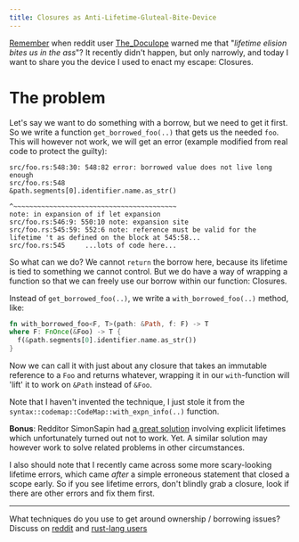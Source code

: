 ```yaml
---
title: Closures as Anti-Lifetime-Gluteal-Bite-Device
---
```


[Remember](/2015/07/09/cow.html)
when reddit user [The_Doculope](https://www.reddit.com/user/The_Doculope) 
warned me that "*lifetime elision bites us in the ass*"? It recently didn't 
happen, but only narrowly, and today I want to share you the device I used to
enact my escape: Closures.

# The problem

Let's say we want to do something with a borrow, but we need to get it first.
So we write a function `get_borrowed_foo(..)` that gets us the needed `foo`.
This will however not work, we will get an error (example modified from real
code to protect the guilty):

```
src/foo.rs:548:30: 548:82 error: borrowed value does not live long enough
src/foo.rs:548                 &path.segments[0].identifier.name.as_str()
                               ^~~~~~~~~~~~~~~~~~~~~~~~~~~~~~~~~~~~~~~~~~
note: in expansion of if let expansion
src/foo.rs:546:9: 550:10 note: expansion site
src/foo.rs:545:59: 552:6 note: reference must be valid for the lifetime 't as defined on the block at 545:58...
src/foo.rs:545     ...lots of code here...
```

So what can we do? We cannot `return` the borrow here, because its lifetime 
is tied to something we cannot control. But we do have a way of wrapping a 
function so that we can freely use our borrow within our function: Closures.

Instead of `get_borrowed_foo(..)`, we write a `with_borrowed_foo(..)` method,
like:

```rust
fn with_borrowed_foo<F, T>(path: &Path, f: F) -> T
where F: FnOnce(&Foo) -> T {
  f(&path.segments[0].identifier.name.as_str())
}
```

Now we can call it with just about any closure that takes an immutable 
reference to a `Foo` and returns whatever, wrapping it in our 
`with`-function will 'lift' it to work on `&Path` instead of `&Foo`.

Note that I haven't invented the technique, I just stole it from
the `syntax::codemap::CodeMap::with_expn_info(..)` function.

**Bonus**: Redditor SimonSapin had 
[a great solution](https://www.reddit.com/r/rust/comments/3hotge/blog_closures_as_antilifetimerectalbitedevice/cu9aqt4)
involving explicit lifetimes which unfortunately turned out not to work. 
Yet. A similar solution may however work to solve related problems in 
other circumstances.

I also should note that I recently came across some more scary-looking
lifetime errors, which came *after* a simple erroneous statement that
closed a scope early. So if you see lifetime errors, don't blindly grab
a closure, look if there are other errors and fix them first.

----

What techniques do you use to get around ownership / borrowing issues?
Discuss on [reddit](https://www.reddit.com/r/rust/comments/3hotge/blog_closures_as_antilifetimerectalbitedevice/)
and [rust-lang users](https://users.rust-lang.org/t/blog-closures-as-anti-lifetime-gluteal-bite-device/2557)
